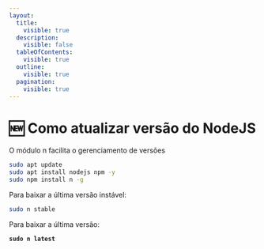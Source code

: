 ```yaml
---
layout:
  title:
    visible: true
  description:
    visible: false
  tableOfContents:
    visible: true
  outline:
    visible: true
  pagination:
    visible: true
---
```


# 🆕 Como atualizar versão do NodeJS

O módulo n facilita o gerenciamento de versões

```sh
sudo apt update
sudo apt install nodejs npm -y
sudo npm install n -g
```

Para baixar a última versão instável:&#x20;

```sh
sudo n stable
```

Para baixar a última versão:

<pre class="language-sh"><code class="lang-sh"><strong>sudo n latest
</strong></code></pre>
